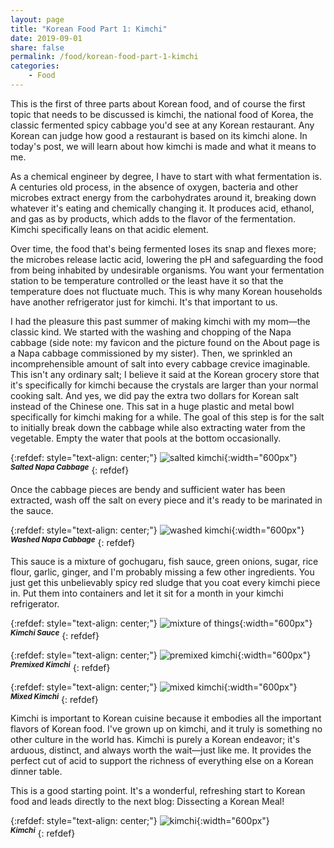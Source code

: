 ```yaml
---
layout: page
title: "Korean Food Part 1: Kimchi"
date: 2019-09-01
share: false
permalink: /food/korean-food-part-1-kimchi
categories:
    - Food
---
```


This is the first of three parts about Korean food, and of course the first topic that needs to be discussed is kimchi, the national food of Korea, the classic fermented spicy cabbage you'd see at any Korean restaurant. Any Korean can judge how good a restaurant is based on its kimchi alone. In today's post, we will learn about how kimchi is made and what it means to me.

As a chemical engineer by degree, I have to start with what fermentation is. A centuries old process, in the absence of oxygen, bacteria and other microbes extract energy from the carbohydrates around it, breaking down whatever it's eating and chemically changing it. It produces acid, ethanol, and gas as by products, which adds to the flavor of the fermentation. Kimchi specifically leans on that acidic element. 

Over time, the food that's being fermented loses its snap and flexes more; the microbes release lactic acid, lowering the pH and safeguarding the food from being inhabited by undesirable organisms. You want your fermentation station to be temperature controlled or the least have it so that the temperature does not fluctuate much. This is why many Korean households have another refrigerator just for kimchi. It's that important to us. 

I had the pleasure this past summer of making kimchi with my mom—the classic kind. We started with the washing and chopping of the Napa cabbage (side note: my favicon and the picture found on the About page is a Napa cabbage commissioned by my sister). Then, we sprinkled an incomprehensible amount of salt into every cabbage crevice imaginable. This isn't any ordinary salt; I believe it said at the Korean grocery store that it's specifically for kimchi because the crystals are larger than your normal cooking salt. And yes, we did pay the extra two dollars for Korean salt instead of the Chinese one. This sat in a huge plastic and metal bowl specifically for kimchi making for a while. The goal of this step is for the salt to initially break down the cabbage while also extracting water from the vegetable. Empty the water that pools at the bottom occasionally.

{:refdef: style="text-align: center;"}
![salted kimchi](/assets/images/kimchi/salted-napa.jpg){:width="600px"}  
<sup>***Salted Napa Cabbage***</sup>
{: refdef}

Once the cabbage pieces are bendy and sufficient water has been extracted, wash off the salt on every piece and it's ready to be marinated in the sauce. 

{:refdef: style="text-align: center;"}
![washed kimchi](/assets/images/kimchi/washed-napa.jpg){:width="600px"}  
<sup>***Washed Napa Cabbage***</sup>
{: refdef}

This sauce is a mixture of gochugaru, fish sauce, green onions, sugar, rice flour, garlic, ginger, and I'm probably missing a few other ingredients. You just get this unbelievably spicy red sludge that you coat every kimchi piece in. Put them into containers and let it sit for a month in your kimchi refrigerator. 

{:refdef: style="text-align: center;"}
![mixture of things](/assets/images/kimchi/kimchi-marinade.jpg){:width="600px"}  
<sup>***Kimchi Sauce***</sup>
{: refdef}

{:refdef: style="text-align: center;"}
![premixed kimchi](/assets/images/kimchi/premix-kimchi.jpg){:width="600px"}  
<sup>***Premixed Kimchi***</sup>
{: refdef}

{:refdef: style="text-align: center;"}
![mixed kimchi](/assets/images/kimchi/mixed-kimchi.jpg){:width="600px"}  
<sup>***Mixed Kimchi***</sup>
{: refdef}

Kimchi is important to Korean cuisine because it embodies all the important flavors of Korean food. I've grown up on kimchi, and it truly is something no other culture in the world has. Kimchi is purely a Korean endeavor; it's arduous, distinct, and always worth the wait—just like me. It provides the perfect cut of acid to support the richness of everything else on a Korean dinner table. 

This is a good starting point. It's a wonderful, refreshing start to Korean food and leads directly to the next blog: Dissecting a Korean Meal!

{:refdef: style="text-align: center;"}
![kimchi](/assets/images/kimchi/kimchi.jpg){:width="600px"}  
<sup>***Kimchi***</sup>
{: refdef}